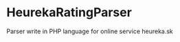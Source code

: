 HeurekaRatingParser
===================

Parser write in PHP language for online service heureka.sk
